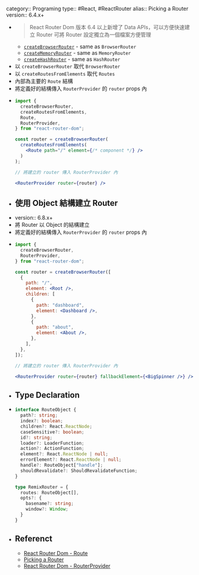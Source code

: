 category:: Programing
type:: #React, #ReactRouter
alias:: Picking a Router
version:: 6.4.x+

- > React Router Dom 版本 6.4 以上新增了 Data APIs，可以方便快速建立 Router
  > 可將 Router 設定獨立為一個檔案方便管理
	- [`createBrowserRouter`](https://reactrouter.com/en/main/routers/create-browser-router) - same as `BrowserRouter`
	- [`createMemoryRouter`](https://reactrouter.com/en/main/routers/create-memory-router) - same as `MemoryRouter`
	- [`createHashRouter`](https://reactrouter.com/en/main/routers/create-hash-router) - same as `HashRouter`
- 以 `createBrowserRouter` 取代 `BrowserRouter`
- 以 `createRoutesFromElements` 取代 `Routes`
- 內部為主要的 `Route` 結構
- 將定義好的結構傳入 `RouterProvider` 的 `router` props 內
- ```jsx
  import {
    createBrowserRouter,
    createRoutesFromElements,
    Route,
    RouterProvider,
  } from "react-router-dom";
  
  const router = createBrowserRouter(
    createRoutesFromElements(
      <Route path="/" element={/* component */} />
    )
  );
  
  // 將建立的 router 傳入 RouterProvider 內
  
  <RouterProvider router={router} />
  
  ```
- ## 使用 Object 結構建立 Router
- version:: 6.8.x+
- 將 Router 以 Object 的結構建立
- 將定義好的結構傳入 `RouterProvider` 的 `router` props 內
- ```jsx
  import {
    createBrowserRouter,
    RouterProvider,
  } from "react-router-dom";
  
  const router = createBrowserRouter([
    {
      path: "/",
      element: <Root />,
      children: [
        {
          path: "dashboard",
          element: <Dashboard />,
        },
        {
          path: "about",
          element: <About />,
        },
      ],
    },
  ]);
  
  // 將建立的 router 傳入 RouterProvider 內
  
  <RouterProvider router={router} fallbackElement={<BigSpinner />} />
  ```
- ## Type Declaration
- ```typescript
  interface RouteObject {
    path?: string;
    index?: boolean;
    children?: React.ReactNode;
    caseSensitive?: boolean;
    id?: string;
    loader?: LoaderFunction;
    action?: ActionFunction;
    element?: React.ReactNode | null;
    errorElement?: React.ReactNode | null;
    handle?: RouteObject["handle"];
    shouldRevalidate?: ShouldRevalidateFunction;
  }
  
  type RemixRouter = {
    routes: RouteObject[],
    opts?: {
      basename?: string;
      window?: Window;
    }
  }
  ```
- ## Referenct
	- [React Router Dom - Route](https://reactrouter.com/en/main/route/route)
	- [Picking a Router](https://reactrouter.com/en/main/routers/picking-a-router)
	- [React Router Dom - RouterProvider](https://reactrouter.com/en/main/routers/router-provider)